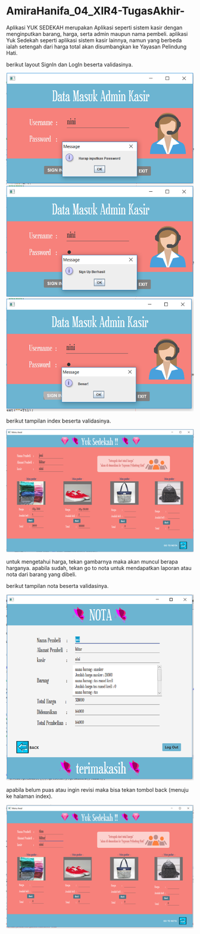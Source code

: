 # AmiraHanifa_04_XIR4-TugasAkhir-
Aplikasi YUK SEDEKAH merupakan Aplikasi seperti sistem kasir dengan menginputkan barang, harga, serta admin maupun nama pembeli. aplikasi Yuk Sedekah seperti aplikasi sistem kasir lainnya, namun yang berbeda ialah setengah dari harga total akan disumbangkan ke Yayasan Pelindung Hati.

berikut layout SignIn dan LogIn beserta validasinya.

![alt text](login.PNG)
![alt text](login1.PNG)
![alt text](login2.PNG)

berikut tampilan index beserta validasinya.

![alt text](index.PNG)

untuk mengetahui harga, tekan gambarnya maka akan muncul berapa harganya.
apabila sudah, tekan go to nota untuk mendapatkan laporan atau nota dari barang yang dibeli.

berikut tampilan nota beserta validasinya.

![alt text](nota.PNG)

apabila belum puas atau ingin revisi maka bisa tekan tombol back (menuju ke halaman index).

![alt text](index1.PNG)
